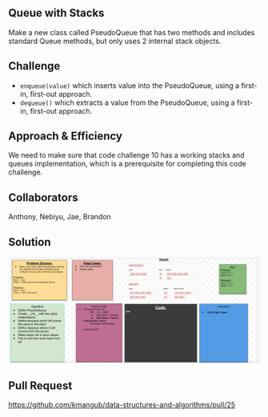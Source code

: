 ## Queue with Stacks
Make a new class called PseudoQueue that has two methods and includes standard Queue methods, but only uses 2 internal stack objects.

## Challenge
- `enqueue(value)` which inserts value into the PseudoQueue, using a first-in, first-out approach.
- `dequeue()` which extracts a value from the PseudoQueue, using a first-in, first-out approach.

## Approach & Efficiency
We need to make sure that code challenge 10 has a working stacks and queues implementation, which is a prerequisite for completing this code challenge. 

## Collaborators
Anthony, Nebiyu, Jae, Brandon

## Solution
![Code Challenge 11](../../assets/queue-with-stacks.png)

## Pull Request 
https://github.com/kmangub/data-structures-and-algorithms/pull/25